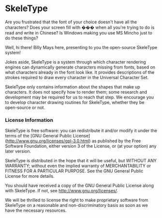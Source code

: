 SkeleType
=========

Are you frustrated that the font of your choice doesn't have all the 
characters? Does your screen fill with &#xFFFD;&#xFFFD;&#xFFFD; when 
all you're trying to do is read and write in Chinese? Is Windows 
making you use MS Mincho just to do these things?

Well, hi there! Billy Mays here, presenting to you the open-source 
SkeleType system!

Jokes aside, SkeleType is a system through which character rendering 
engines can dynamically generate characters missing from fonts, 
based on what characters already in the font look like. It provides 
descriptions of the strokes required to draw every character in the 
Universal Character Set.

SkeleType only contains information about the shapes that make up 
characters. It does not specify how to render them; some research 
and development may be required for us to reach that step. We 
encourage you to develop character drawing routines for SkeleType,
whether they be open-source or not.

### License Information

SkeleType is free software: you can redistribute it and/or modify
it under the terms of the [GNU General Public License] 
(http://www.gnu.org/licenses/gpl-3.0.html) as published by
the Free Software Foundation, either version 3 of the License, or
(at your option) any later version.

SkeleType is distributed in the hope that it will be useful,
but WITHOUT ANY WARRANTY; without even the implied warranty of
MERCHANTABILITY or FITNESS FOR A PARTICULAR PURPOSE.  See the
GNU General Public License for more details.

You should have received a copy of the GNU General Public License
along with SkeleType.  If not, see <http://www.gnu.org/licenses/>.

We will be thrilled to license the right to make proprietary 
software from SkeleType on a reasonable and non-discriminatory basis 
as soon as we have the necessary resources.
